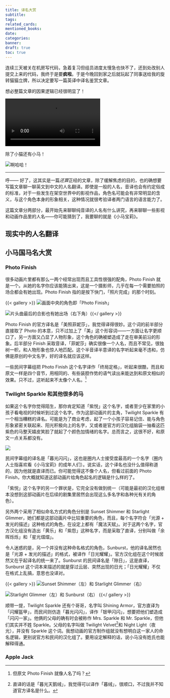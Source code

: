 ```yaml
---
title: 译名大赏
subtitle: 
tags: 
related_cards: 
mentioned_books: 
date: 
categories: 
banner: 
draft: true
toc: true
---
```


连续三天被关在机房写代码，急着复习但组员进度太慢急也快不了，还到处改别人提交上来的代码，我终于是要**疯啦**。于是今晚回到家之后就玩起了同事送给我的旋转猫猫立牌，所以决定要写一篇英译中译名鉴赏文章。

想必整篇文章的因果逻辑已经很明显了！

<div>
	<video src="https://image.guhub.cn/picgo2025/freecompress-IMG_4256.mp4"></video>
</div>
<!--more-->

除了小猫还有小马！

![](https://image.guhub.cn/picgo2025/large-2775847205.jpg "啊哈哈！")

---

呼—— 好了，这其实是一篇*还算*正经的文章，除了缓解焦虑的目的，也的确想要写篇文章聊一聊英文到中文的人名翻译。即使是一般的人名，音译也会有约定俗成的标准，对于一些发生在架空世界中的影视作品，角色名可能会有非常明显的含义，与这个角色本身的形象相关，这种情况就很考验译者两门语言的语言能力了。

这篇文章分两部分，最开始先来聊聊纯音译的人名有什么讲究，再来聊聊一些影视和动画作品里的人名——你可能猜到了，我要聊的就是《小马宝莉》。

## 现实中的人名翻译

## 小马国马名大赏

### Photo Finish

很多动画片里都有那么一两个经常出现而且工具性很强的配角，Photo Finish 就是一个。从她的名字你应该能猜出来，这是一个摄影师，几乎在每一个需要拍照的场合都会有她出现。Photo Finish 指的是按下快门，「照片完成」的那个时刻。

{{< gallery >}}
![](https://image.guhub.cn/picgo2025/Photo-finish.jpg "画面中央的角色即「Photo Finish」")

![](https://image.guhub.cn/picgo2025/PixPin_2025-06-18_22-37-46%20Large.jpeg "片头曲最后的合影也有她出场（右下角）"){{</ gallery >}}

Photo Finish 的官方译名是「美照菲妮莎」，我觉得译得很妙。这个词的前半部分直接取了 Photo 的本意，只不过加上了「美」这个形容词——一方面让名字更顺口了，另一方面又凸显了人物形象，这个角色的确被塑造成了走在审美前沿的形象。后半部分 Finish 采取音译，「菲妮莎」确实很像一个人名，而且不常见，很独树一帜，和人物形象也惊人地匹配。这个半音译半意译的名字听起来毫不违和，仿佛是原创的中文名字，好的译名就应该这样。

一些民间字幕组把 Photo Finish 这个名字译作「终局定格」，听起来很酷，而且和原文一样是四个音节，用相同的、有些装腔作势的语气读出来能达到和原文相似的效果。只不过，这听起来不太像个人名。[^1]

### Twilight Sparkle 和其他很多的马

如果这个名字你觉得陌生，那你肯定知道「紫悦」这个名字，或者至少在家里的小孩子看电视的时候听到过这个名字。作为这部动画片的主角，Twilight Sparkle 有一个相当糟糕的译名。可能是为了商业考虑，起了一个小孩子容易记住、能与角色形象紧密关联起来、阳光积极向上的名字，又或者是官方的汉化组脑袋一抽看这匹紫色的马整天嬉皮笑脸了就起了个颜色加情绪的名字。总而言之，这很不好，和原文一点关系都没有。

![](https://image.guhub.cn/picgo2025/Twilight_with_robe_and_scepter_S4E02.webp)

民间字幕组的译名是「暮光闪闪」，这也是圈内人士接受度最高的一个名字（圈内人士指喜欢看《小马宝莉》的成年人们）。说实话，这个译名也没什么值得称道的，因为他就是直译而已。你可能觉得这不像个人名，但看过前面的 Photo Finish，你大概就知道这部动画片给角色起名的逻辑是什么样的了。

「紫悦」这个名字的另一个罪状是，它完全没有做到统一（可能是最初的汉化组根本没想到这部动画片在后续的剧集里居然会出现这么多名字和各种光有关的角色）。

另外两个采用了相似命名方式的角色分别是 Sunset Shimmer 和 Starlight Glimmer，她们都是这部动画片中比较重要的角色，而且，每个名字符合「光源 + 发光的描述」这种格式的角色，在设定上都有「魔法天赋」。对于这两个名字，官方汉化组没有造出「黄乐」和「紫怨」这种名字，而是采取了直译，分别叫做「余晖烁烁」和「星光熠熠」。

令人迷惑的是，另一个并没有这种命名格式的角色，Sunburst，他的译名居然也是「光源 + 发光的描述」的格式，被译作「日光耀耀」。官方汉化组在这个时候居然又在乎起译名的统一来了。Sunburst 的民间译名是「隙日」，这是直译，Sunburst 这个词本来描述的就是穿过云层、突然出现的日光；「日光耀耀」不仅在格式上乱搞，意思也没译对。

{{< gallery >}}
![](https://image.guhub.cn/picgo2025/Starlight_Glimmer_suddenly_standing_next_to_Sunset_EGS3.webp "Sunset Shimmer（左）和 Starlight Glimmer（右）")

![](https://image.guhub.cn/picgo2025/sunburst-and-starlight.webp "Starlight Glimmer（左）和 Sunburst（右）")
{{</ gallery >}}

顺带一提，Twilight Sparkle 还有个哥哥，名字叫 Shining Armor，官方直译为「闪耀盔甲」，而民间则仿造「暮光闪闪」，译作「银甲闪闪」，想要把他们塑造成「闪闪一家」。他俩的父母的确有时会被称作 Mrs. Sparkle 和 Mr. Sparkle，但他们其实并不姓 Sparkle。父母的名字叫做 Twilight Velvet[^2]和 Night Light（夜光），并没有 Sparkle 这个词。我想动画的官方制作组就没有想明白这一家人的命名逻辑，更别说官方和民间的汉化组了。要用设定解释的话，说小马没有姓氏也能解释得通。

### Apple Jack

[^1]: 但原文 Photo Finish 就像人名了吗？

[^2]: 直译的话是「暮光天鹅绒」，我觉得可以译作「暮绒」，很顺口，不过我并不知道官方译名是什么。
